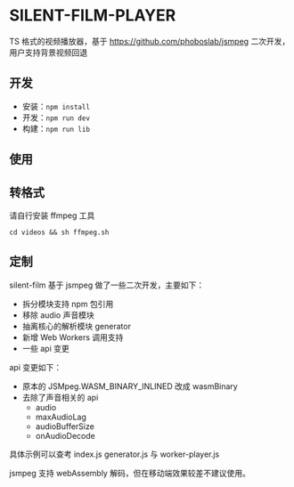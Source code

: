 # SILENT-FILM-PLAYER

TS 格式的视频播放器，基于 https://github.com/phoboslab/jsmpeg 二次开发，用户支持背景视频回退

## 开发
- 安装：`npm install`
- 开发：`npm run dev`
- 构建：`npm run lib`

## 使用


## 转格式

请自行安装 ffmpeg 工具
```
cd videos && sh ffmpeg.sh
```

## 定制

silent-film 基于 jsmpeg 做了一些二次开发，主要如下：

- 拆分模块支持 npm 包引用
- 移除 audio 声音模块
- 抽离核心的解析模块 generator
- 新增 Web Workers 调用支持
- 一些 api 变更


api 变更如下：

- 原本的 JSMpeg.WASM_BINARY_INLINED 改成 wasmBinary
- 去除了声音相关的 api
  - audio
  - maxAudioLag
  - audioBufferSize
  - onAudioDecode

具体示例可以查考 index.js generator.js 与 worker-player.js

jsmpeg 支持 webAssembly 解码，但在移动端效果较差不建议使用。